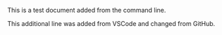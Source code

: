 
This is a test document added from the command line.

This additional line was added from VSCode and changed from GitHub.
